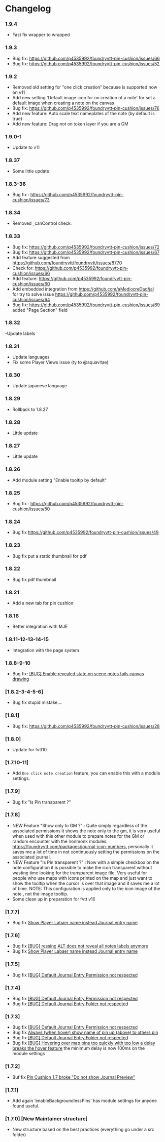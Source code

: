 # Changelog

### 1.9.4

- Fast fix wrapper to wrapped

### 1.9.3 

- Bug fix: https://github.com/p4535992/foundryvtt-pin-cushion/issues/66
- Bug fix: https://github.com/p4535992/foundryvtt-pin-cushion/issues/52

### 1.9.2

- Removed old setting for "one click creation" because is supported now on v11
- Add new setting 'Default image icon for on creation of a note' for set a default image when creating a note on the canvas
- Bug fix: https://github.com/p4535992/foundryvtt-pin-cushion/issues/76
- Add new feature: Auto scale text nameplates of the note (by default is true)
- Add new feature: Drag not on token layer if you are a GM

### 1.9.0-1

- Update to v11

### 1.8.37

- Some little update

### 1.8.3-36

- Bug fix : https://github.com/p4535992/foundryvtt-pin-cushion/issues/73

### 1.8.34

- Removed _canControl check.

### 1.8.33

- Bug fix: https://github.com/p4535992/foundryvtt-pin-cushion/issues/72
- Bug fix: https://github.com/p4535992/foundryvtt-pin-cushion/issues/67
- Add feature suggested from https://github.com/foundryvtt/foundryvtt/issues/8770
- Check for: https://github.com/p4535992/foundryvtt-pin-cushion/issues/66
- Add feature: https://github.com/p4535992/foundryvtt-pin-cushion/issues/60
- Add embedded integration from https://github.com/aMediocreDad/jal for try to solve issue https://github.com/p4535992/foundryvtt-pin-cushion/issues/64
- Bug fix: https://github.com/p4535992/foundryvtt-pin-cushion/issues/69 added "Page Section" field

### 1.8.32

-Update labels

### 1.8.31

- Update languages
- Fix some Player Views issue (ty to @aquavitae)

### 1.8.30

- Update japanese language

### 1.8.29

- Rollback to 1.8.27

### 1.8.28

- Little update

### 1.8.27

- Little update

### 1.8.26

- Add module setting "Enable tooltip by default"

### 1.8.25

- Bug fix : https://github.com/p4535992/foundryvtt-pin-cushion/issues/50

### 1.8.24

- Bug fix https://github.com/p4535992/foundryvtt-pin-cushion/issues/49

### 1.8.23

- Bug fix put a static thumbnail for pdf

### 1.8.22

- Bug fix pdf thumbnail

### 1.8.21

- Add a new tab for pin cushion

### 1.8.16

- Better integration with MJE

### 1.8.11-12-13-14-15

- Integration with the page system

### 1.8.8-9-10

- Bug fix: [[BUG] Enable revealed state on scene notes fails canvas drawing](https://github.com/p4535992/foundryvtt-pin-cushion/issues/37)

### [1.8.2-3-4-5-6]

- Bug fix stupid mistake....

### [1.8.1]

- Bug fix: https://github.com/p4535992/foundryvtt-pin-cushion/issues/28

### [1.8.0]

- Update for fvtt10

### [1.7.10-11]

- Add `One click note creation` feature, you can enable this with a module settings.

### [1.7.9]

- Bug fix "Is Pin transparent ?"

### [1.7.8]

- NEW Feature "Show only to GM ?" : Quite simply regardless of the associated permissions it shows the note only to the gm, it is very useful when used with this other module to prepare notes for the GM or random encounter with the Ironmonk modules https://foundryvtt.com/packages/journal-icon-numbers, personally it saves me a lot of time in not continuously setting the permissions on the associated journal.
- NEW Feature "Is Pin transparent ?" : Now with a simple checkbox on the note configuration it is possible to make the icon transparent without wasting time looking for the transparent image file. Very useful for people who use maps with icons printed on the map and just want to show the tooltip when the cursor is over that image and it saves me a lot of time. NOTE: This configuration is applied only to the icon image of the note , not the image tooltip.
- Some clean up in preparation for fvtt v10

### [1.7.7]

- Bug fix [Show Player Labaer name instead Journal entry name](https://github.com/p4535992/foundryvtt-pin-cushion/issues/21)

### [1.7.6]

- Bug fix [[BUG] ressing ALT does not reveal all notes labels anymore](https://github.com/p4535992/foundryvtt-pin-cushion/issues/22)
- Bug fix [Show Player Labaer name instead Journal entry name](https://github.com/p4535992/foundryvtt-pin-cushion/issues/21)

### [1.7.5]

- Bug fix [[BUG] Default Journal Entry Permission not respected](https://github.com/p4535992/foundryvtt-pin-cushion/issues/20)

### [1.7.4]

- Bug fix [[BUG] Default Journal Entry Permission not respected](https://github.com/p4535992/foundryvtt-pin-cushion/issues/20)
- Bug fix [[BUG] Default Journal Entry Folder not respected](https://github.com/p4535992/foundryvtt-pin-cushion/issues/19)

### [1.7.3]

- Bug fix [[BUG] Default Journal Entry Permission not respected](https://github.com/p4535992/foundryvtt-pin-cushion/issues/20)
- Bug fix [Always (when hover) show name of pin up (above) to others pin](https://github.com/p4535992/foundryvtt-pin-cushion/issues/16)
- Bug fix [[BUG] Default Journal Entry Folder not respected](https://github.com/p4535992/foundryvtt-pin-cushion/issues/19)
- Bug fix [[BUG] Hovering over map pins too quickly with too low a delay breaks the hover feature](https://github.com/p4535992/foundryvtt-pin-cushion/issues/18) the minimum delay is now 100ms on the module settings

### [1.7.2]

- Buf fix [Pin Cushion 1.7 broke "Do not show Journal Preview"](https://github.com/p4535992/foundryvtt-pin-cushion/issues/15)

### [1.7.1]

- Add again 'enableBackgroundlessPins' has module setitngs for anyone found useful.

### [1.7.0] [New Maintainer structure]

- New structure based on the best practices (everything go under a src folder)



